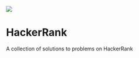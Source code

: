 <div>
  <img align="center" src="http://gradsingames.com/wp-content/uploads/2015/12/title-hackerrank.jpg">
</div>

# HackerRank
A collection of solutions to problems on HackerRank
